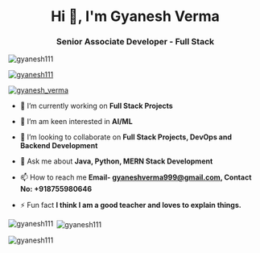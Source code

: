 <h1 align="center">Hi 👋, I'm Gyanesh Verma</h1>
<h3 align="center">Senior Associate Developer - Full Stack </h3>

<p align="left"> <img src="https://komarev.com/ghpvc/?username=gyanesh111&label=Profile%20views&color=0e75b6&style=flat" alt="gyanesh111" /> </p>

<p align="left"> <a href="https://github.com/ryo-ma/github-profile-trophy"><img src="https://github-profile-trophy.vercel.app/?username=gyanesh111" alt="gyanesh111" /></a> </p>

<p align="left"> <a href="https://twitter.com/gyanesh_verma" target="blank"><img src="https://img.shields.io/twitter/follow/gyanesh_verma?logo=twitter&style=for-the-badge" alt="gyanesh_verma" /></a> </p>

- 🔭 I’m currently working on **Full Stack Projects**

- 🌱 I’m am keen interested in **AI/ML**

- 👯 I’m looking to collaborate on **Full Stack Projects,  DevOps and Backend Development**

- 💬 Ask me about **Java, Python, MERN Stack Development**

- 📫 How to reach me **Email- gyaneshverma999@gmail.com, Contact No: +918755980646**

- ⚡ Fun fact **I think I am a good teacher and loves to explain things.**


<p><img align="left" src="https://github-readme-stats.vercel.app/api/top-langs?username=gyanesh111&show_icons=true&locale=en&layout=compact" alt="gyanesh111" /></p>

<p>&nbsp;<img align="center" src="https://github-readme-stats.vercel.app/api?username=gyanesh111&show_icons=true&locale=en" alt="gyanesh111" /></p>

<p><img align="center" src="https://github-readme-streak-stats.herokuapp.com/?user=gyanesh111&" alt="gyanesh111" /></p>

